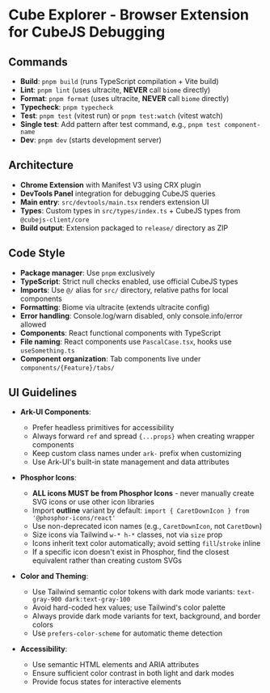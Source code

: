 # Cube Explorer - Browser Extension for CubeJS Debugging

## Commands
- **Build**: `pnpm build` (runs TypeScript compilation + Vite build)
- **Lint**: `pnpm lint` (uses ultracite, **NEVER** call `biome` directly)
- **Format**: `pnpm format` (uses ultracite, **NEVER** call `biome` directly)
- **Typecheck**: `pnpm typecheck`
- **Test**: `pnpm test` (vitest run) or `pnpm test:watch` (vitest watch)
- **Single test**: Add pattern after test command, e.g., `pnpm test component-name`
- **Dev**: `pnpm dev` (starts development server)

## Architecture
- **Chrome Extension** with Manifest V3 using CRX plugin
- **DevTools Panel** integration for debugging CubeJS queries
- **Main entry**: `src/devtools/main.tsx` renders extension UI
- **Types**: Custom types in `src/types/index.ts` + CubeJS types from `@cubejs-client/core`
- **Build output**: Extension packaged to `release/` directory as ZIP

## Code Style
- **Package manager**: Use `pnpm` exclusively
- **TypeScript**: Strict null checks enabled, use official CubeJS types
- **Imports**: Use `@/` alias for `src/` directory, relative paths for local components
- **Formatting**: Biome via ultracite (extends ultracite config)
- **Error handling**: Console.log/warn disabled, only console.info/error allowed
- **Components**: React functional components with TypeScript
- **File naming**: React components use `PascalCase.tsx`, hooks use `useSomething.ts`
- **Component organization**: Tab components live under `components/{Feature}/tabs/`

## UI Guidelines
- **Ark-UI Components**:
  - Prefer headless primitives for accessibility
  - Always forward `ref` and spread `{...props}` when creating wrapper components
  - Keep custom class names under `ark-` prefix when customizing
  - Use Ark-UI's built-in state management and data attributes

- **Phosphor Icons**:
  - **ALL icons MUST be from Phosphor Icons** - never manually create SVG icons or use other icon libraries
  - Import **outline** variant by default: `import { CaretDownIcon } from '@phosphor-icons/react'`
  - Use non-deprecated icon names (e.g., `CaretDownIcon`, not `CaretDown`)
  - Size icons via Tailwind `w-* h-*` classes, not via `size` prop
  - Icons inherit text color automatically; avoid setting `fill`/`stroke` inline
  - If a specific icon doesn't exist in Phosphor, find the closest equivalent rather than creating custom SVGs

- **Color and Theming**:
  - Use Tailwind semantic color tokens with dark mode variants: `text-gray-900 dark:text-gray-100`
  - Avoid hard-coded hex values; use Tailwind's color palette
  - Always provide dark mode variants for text, background, and border colors
  - Use `prefers-color-scheme` for automatic theme detection

- **Accessibility**:
  - Use semantic HTML elements and ARIA attributes
  - Ensure sufficient color contrast in both light and dark modes
  - Provide focus states for interactive elements
